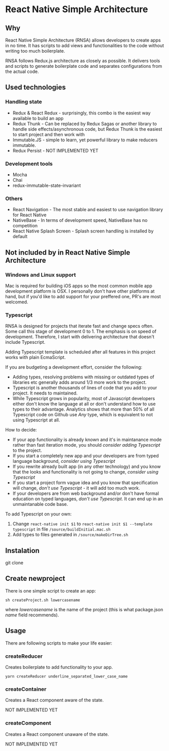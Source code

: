 # React Native Simple Architecture

## Why

React Native Simple Architecture (RNSA) allows developers to create apps in no time. It has scripts to add views and functionalities to the code without writing too much boilerplate.

RNSA follows Redux.js architecture as closely as possible. It delivers tools and scripts to generate boilerplate code and separates configurations from the actual code.

## Used technologies

### Handling state
- Redux & React Redux - surprisingly, this combo is the easiest way available to build an app
- Redux Thunk - Can be replaced by Redux Sagas or another library to handle side effects/asynchronous code, but Redux Thunk is the easiest to start project and then work with
- Immutable.JS - simple to learn, yet powerful library to make reducers immutable.
- Redux Persist - NOT IMPLEMENTED YET

### Development tools

- Mocha
- Chai
- redux-immutable-state-invariant

### Others

- React Navigation - The most stable and easiest to use navigation library for React Native
- NativeBase - In terms of development speed, NativeBase has no competition
- React Native Splash Screen - Splash screen handling is installed by default

## Not included by in React Native Simple Architecture

### Windows and Linux support

Mac is required for building iOS apps so the most common mobile app development platform is OSX. I personally don't have other platforms at hand, but if you'd like to add support for your preffered one, PR's are most welcomed.

### Typescript

RNSA is designed for projects that iterate fast and change specs often. Some call this stage of development 0 to 1. The emphasis is on speed of development. Therefore, I start with delivering architecture that doesn't include Typescript.

Adding Typescript template is scheduled after all features in this project works with plain EcmaScript.

If you are budgeting a development effort, consider the following:

- Adding types, resolving problems with missing or outdated types of libraries etc generally adds around 1/3 more work to the project.
- Typescript is another thousands of lines of code that you add to your project. It needs to maintained.
- While Typescript grows in popularity, most of Javascript developers either don't know the language at all or don't understand how to use types to their advantage. Analytics shows that more than 50% of all Typescript code on Github use *Any* type, which is equivalent to not using Typescript at all.

How to decide:

- If your app functionality is already known and it's in maintanance mode rather than fast iteration mode, you should *consider adding Typescript* to the project.
- If you start a completely new app and your developers are from typed language background, *consider using Typescript*
- If you rewrite already built app (in any other technology) and you know that the looks and functionality is not going to change, *consider using Typescript*
- If you start a project form vague idea and you know that specification will change, *don't use Typescript* - it will add too much work.
- If your developers are from web background and/or don't have formal education on typed languages, *don't use Typescript*. It can end up in an unmaintanable code base.

To add Typescript on your own:
1. Change `react-native init $1` to `react-native init $1 --template typescript` in file `/source/buildInitial.mac.sh`
2. Add types to files generated in `/source/makeDirTree.sh`

## Instalation

git clone

## Create newproject

There is one simple script to create an app:

`sh createProject.sh lowercasename`

where *lowercasename* is the name of the project (this is what package.json *name* field recommends).

## Usage

There are following scripts to make your life easier:

### createReducer

Creates boilerplate to add functionality to your app.

`yarn createReducer underline_separated_lower_case_name`

### createContainer

Creates a React component aware of the state.

NOT IMPLEMENTED YET

### createComponent

Creates a React component unaware of the state.

NOT IMPLEMENTED YET
